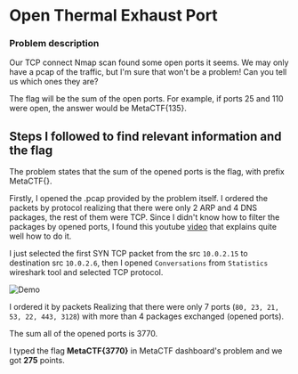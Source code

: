 #  Open Thermal Exhaust Port
### Problem description
Our TCP connect Nmap scan found some open ports it seems. We may only have a pcap of the traffic, but I'm sure that won't be a problem! Can you tell us which ones they are?

The flag will be the sum of the open ports. For example, if ports 25 and 110 were open, the answer would be MetaCTF{135}.

## Steps I followed to find relevant information and the flag

The problem states that the sum of the opened ports is the flag, with prefix MetaCTF{}. 

Firstly, I opened the .pcap provided by the problem itself. I ordered the packets by protocol realizing that there were only 2 ARP and 4 DNS packages, the rest of them were TCP. Since I didn't know how to filter the packages by opened ports, I found this youtube [video](https://www.youtube.com/watch?v=Zi1aaEJg5YI) that explains quite well how to do it.   

I just selected the first SYN TCP packet from the src `10.0.2.15` to destination src `10.0.2.6`, then I opened `Conversations` from `Statistics` wireshark tool and selected TCP protocol. 

![Demo](https://res.cloudinary.com/dxbnpu2rx/image/upload/v1603833143/Screenshot_from_2020-10-24_16-26-55_v0nent.png)

I ordered it by packets Realizing that there were only 7 ports (`80, 23, 21, 53, 22, 443, 3128`)  with more than 4 packages exchanged (opened ports).

The sum all of the opened ports is 3770.

I typed the flag **MetaCTF{3770}** in MetaCTF dashboard's problem and we got **275** points. 


